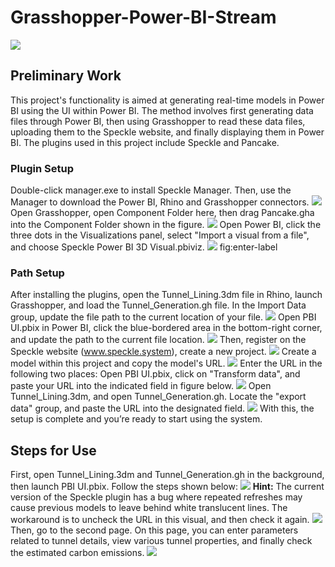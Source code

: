 # Grasshopper-Power-BI-Stream
![](images/Monash_University_logo.png)
## Preliminary Work
This project's functionality is aimed at generating real-time models in Power BI using the UI within Power BI. The method involves first generating data files through Power BI, then using Grasshopper to read these data files, uploading them to the Speckle website, and finally displaying them in Power BI. The plugins used in this project include Speckle and Pancake.
### Plugin Setup
Double-click manager.exe to install Speckle Manager. Then, use the Manager to download the Power BI, Rhino and Grasshopper connectors.
![](images/Connection.png)
 Open Grasshopper, open Component Folder here, then drag Pancake.gha into the Component Folder shown in the figure.
![](images/GH1.png)
 Open Power BI, click the three dots in the Visualizations panel, select "Import a visual from a file", and choose Speckle Power BI 3D Visual.pbiviz.
![](images/PBI1.png)
 fig:enter-label
### Path Setup
After installing the plugins, open the Tunnel_Lining.3dm file in Rhino, launch Grasshopper, and load the Tunnel_Generation.gh file. In the Import Data group, update the file path to the current location of your file.
![](images/GH2.png)
 Open PBI UI.pbix in Power BI, click the blue-bordered area in the bottom-right corner, and update the path to the current file location.
![](images/PBIPY.png)
 Then, register on the Speckle website (www.speckle.system), create a new project.
![](images/Speckle%20web.png)
 Create a model within this project and copy the model's URL.
![](images/ModelURL.png)
 Enter the URL in the following two places: Open PBI UI.pbix, click on "Transform data", and paste your URL into the indicated field in figure below.
![](images/PBITD.png)
 Open Tunnel_Lining.3dm, and open Tunnel_Generation.gh. Locate the "export data" group, and paste the URL into the designated field.
![](images/Rhino%20Web.png)
 With this, the setup is complete and you’re ready to start using the system.
## Steps for Use
First, open Tunnel_Lining.3dm and Tunnel_Generation.gh in the background, then launch PBI UI.pbix. Follow the steps shown below:
![](images/PBIUse.png)
 **Hint:** The current version of the Speckle plugin has a bug where repeated refreshes may cause previous models to leave behind white translucent lines. The workaround is to uncheck the URL in this visual, and then check it again.
![](images/PBIBUG.png)
 Then, go to the second page. On this page, you can enter parameters related to tunnel details, view various tunnel properties, and finally check the estimated carbon emissions.
![](images/Page%202.png)

